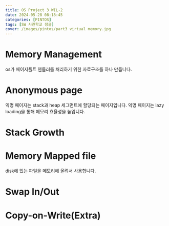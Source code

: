 ```yaml
---
title: OS Project 3 WIL-2
date: 2024-05-28 08:18:45
categories: [PINTOS]
tags: [SW 사관학교 정글]
cover: /images/pintos/part3 virtual memory.jpg
---
```

# Memory Management
os가 페이지폴트 핸들러를 처리하기 위한 자료구조를 하나 만듭니다.

# Anonymous page
익명 페이지는 stack과 heap 세그먼트에 할당되는 페이지입니다.
익명 페이지는 lazy loading을 통해 메모리 효율성을 높입니다.

# Stack Growth
 

# Memory Mapped file
disk에 있는 파일을 메모리에 올려서 사용합니다.

# Swap In/Out


# Copy-on-Write(Extra)